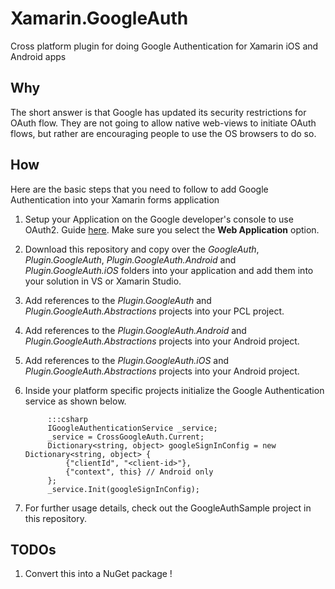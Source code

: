 # Xamarin.GoogleAuth

Cross platform plugin for doing Google Authentication for Xamarin iOS and Android apps

## Why

The short answer is that Google has updated its security restrictions for OAuth flow.
They are not going to allow native web-views to initiate OAuth flows, but rather are encouraging people to use the OS browsers to do so.

## How

Here are the basic steps that you need to follow to add Google Authentication into your Xamarin forms application

1. Setup your Application on the Google developer's console to use OAuth2. Guide [here](https://developers.google.com/identity/protocols/OAuth2). Make sure you select the **Web Application** option.
1. Download this repository and copy over the _GoogleAuth_, _Plugin.GoogleAuth_, _Plugin.GoogleAuth.Android_ and _Plugin.GoogleAuth.iOS_ folders into your application and add them into your solution in VS or Xamarin Studio.
1. Add references to the _Plugin.GoogleAuth_ and _Plugin.GoogleAuth.Abstractions_ projects into your PCL project.
1. Add references to the _Plugin.GoogleAuth.Android_ and _Plugin.GoogleAuth.Abstractions_ projects into your Android project.
1. Add references to the _Plugin.GoogleAuth.iOS_ and _Plugin.GoogleAuth.Abstractions_ projects into your Android project.
1. Inside your platform specific projects initialize the Google Authentication service as shown below.

            :::csharp
			IGoogleAuthenticationService _service;
			_service = CrossGoogleAuth.Current;
			Dictionary<string, object> googleSignInConfig = new Dictionary<string, object> {
				{"clientId", "<client-id>"},
				{"context", this} // Android only
			};
			_service.Init(googleSignInConfig);

1. For further usage details, check out the GoogleAuthSample project in this repository.

## TODOs

1. Convert this into a NuGet package !
